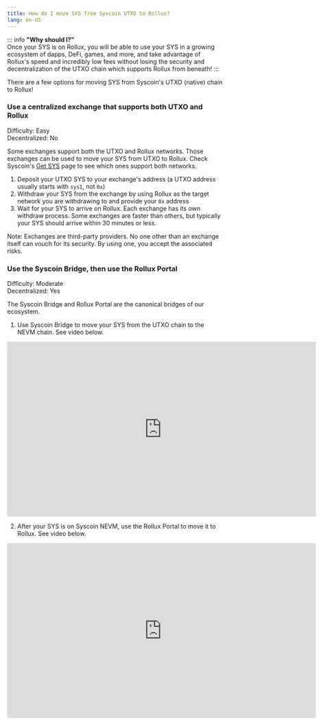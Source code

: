 ```yaml
---
title: How do I move SYS from Syscoin UTXO to Rollux?
lang: en-US
---
```


::: info
**"Why should I?"**  
Once your SYS is on Rollux, you will be able to use your SYS in a growing ecosystem of dapps, DeFi, games, and more, and take advantage of Rollux's speed and incredibly low fees without losing the security and decentralization of the UTXO chain which supports Rollux from beneath!
:::

There are a few options for moving SYS from Syscoin's UTXO (native) chain to Rollux!  
  
### Use a centralized exchange that supports both UTXO and Rollux
Difficulty: Easy  
Decentralized: No  

Some exchanges support both the UTXO and Rollux networks. Those exchanges can be used to move your SYS from UTXO to Rollux. Check Syscoin's [Get SYS](https://syscoin.org/get-sys) page to see which ones support both networks.

1. Deposit your UTXO SYS to your exchange's address (a UTXO address usually starts with `sys1`, not `0x`)
2. Withdraw your SYS from the exchange by using Rollux as the target network you are withdrawing to and provide your `0x` address
3. Wait for your SYS to arrive on Rollux.  Each exchange has its own withdraw process. Some exchanges are faster than others, but typically your SYS should arrive within 30 minutes or less.

Note: Exchanges are third-party providers. No one other than an exchange itself can vouch for its security. By using one, you accept the associated risks.


### Use the Syscoin Bridge, then use the Rollux Portal 
Difficulty: Moderate  
Decentralized: Yes  

The Syscoin Bridge and Rollux Portal are the canonical bridges of our ecosystem.

1. Use Syscoin Bridge to move your SYS from the UTXO chain to the NEVM chain.  See video below.

<iframe width="720" height="407" src="https://www.youtube.com/embed/oQurufPQaDs" title="How to use the Syscoin Bridge (L1 UXTO to L1 NEVM)" frameborder="0" allow="accelerometer; autoplay; clipboard-write; encrypted-media; gyroscope; picture-in-picture; web-share" allowfullscreen></iframe>

2. After your SYS is on Syscoin NEVM, use the Rollux Portal to move it to Rollux.  See video below.

<iframe width="720" height="407" src="https://www.youtube.com/embed/F6hWvG2OXVo" title="How to use Rollux Portal (L1 to L2)" frameborder="0" allow="accelerometer; autoplay; clipboard-write; encrypted-media; gyroscope; picture-in-picture; web-share" allowfullscreen></iframe>
